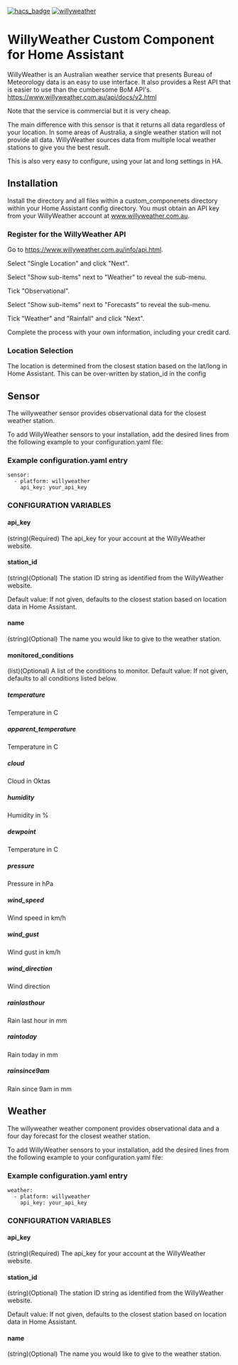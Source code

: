 [![hacs_badge](https://img.shields.io/badge/HACS-Custom-orange.svg)](https://github.com/custom-components/hacs) [![willyweather](https://img.shields.io/github/release/safepay/sensor.willyweather.svg)](https://github.com/safepay/sensor.willyweather)


# WillyWeather Custom Component for Home Assistant
WillyWeather is an Australian weather service that presents Bureau of Meteorology data is an easy to use interface.
It also provides a Rest API that is easier to use than the cumbersome BoM API's.
https://www.willyweather.com.au/api/docs/v2.html

Note that the service is commercial but it is very cheap.

The main difference with this sensor is that it returns all data regardless of your location.
In some areas of Australia, a single weather station will not provide all data. WillyWeather sources data from multiple local weather stations to give you the best result.

This is also very easy to configure, using your lat and long settings in HA.

## Installation
Install the directory and all files within a custom_componenets directory within your Home Assistant config directory.
You must obtain an API key from your WillyWeather account at www.willyweather.com.au.

### Register for the WillyWeather API
Go to https://www.willyweather.com.au/info/api.html.

Select "Single Location" and click "Next".

Select "Show sub-items" next to "Weather" to reveal the sub-menu.

Tick "Observational".

Select "Show sub-items" next to "Forecasts" to reveal the sub-menu.

Tick "Weather" and "Rainfall" and click "Next".

Complete the process with your own information, including your credit card.

### Location Selection
The location is determined from the closest station based on the lat/long in Home Assistant.
This can be over-written by station_id in the config

## Sensor
The willyweather sensor provides observational data for the closest weather station.

To add WillyWeather sensors to your installation, add the desired lines from the following example to your configuration.yaml file:

### Example configuration.yaml entry
```
sensor:
  - platform: willyweather
    api_key: your_api_key
```
### CONFIGURATION VARIABLES

#### api_key
(string)(Required) The api_key for your account at the WillyWeather website.

#### station_id
(string)(Optional) The station ID string as identified from the WillyWeather website.

Default value: If not given, defaults to the closest station based on location data in Home Assistant.

#### name
(string)(Optional) The name you would like to give to the weather station.

#### monitored_conditions
(list)(Optional) A list of the conditions to monitor.
Default value: If not given, defaults to all conditions listed below.

##### temperature
Temperature in C
##### apparent_temperature
Temperature in C
##### cloud
Cloud in Oktas
##### humidity
Humidity in %
##### dewpoint
Temperature in C
##### pressure
Pressure in hPa
##### wind_speed
Wind speed in km/h
##### wind_gust
Wind gust in km/h
##### wind_direction
Wind direction
##### rainlasthour
Rain last hour in mm
##### raintoday
Rain today in mm
##### rainsince9am
Rain since 9am in mm

## Weather

The willyweather weather component provides observational data and a four day forecast for the closest weather station.

To add WillyWeather sensors to your installation, add the desired lines from the following example to your configuration.yaml file:

### Example configuration.yaml entry
```
weather:
  - platform: willyweather
    api_key: your_api_key
```
### CONFIGURATION VARIABLES

#### api_key
(string)(Required) The api_key for your account at the WillyWeather website.

#### station_id
(string)(Optional) The station ID string as identified from the WillyWeather website.

Default value: If not given, defaults to the closest station based on location data in Home Assistant.

#### name
(string)(Optional) The name you would like to give to the weather station.
